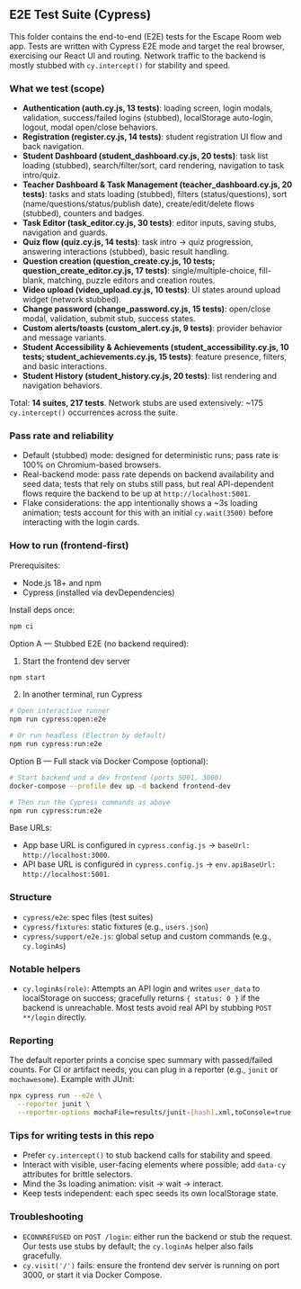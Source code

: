 ## E2E Test Suite (Cypress)

This folder contains the end-to-end (E2E) tests for the Escape Room web app. Tests are written with Cypress E2E mode and target the real browser, exercising our React UI and routing. Network traffic to the backend is mostly stubbed with `cy.intercept()` for stability and speed.

### What we test (scope)

- **Authentication (auth.cy.js, 13 tests)**: loading screen, login modals, validation, success/failed logins (stubbed), localStorage auto-login, logout, modal open/close behaviors.
- **Registration (register.cy.js, 14 tests)**: student registration UI flow and back navigation.
- **Student Dashboard (student_dashboard.cy.js, 20 tests)**: task list loading (stubbed), search/filter/sort, card rendering, navigation to task intro/quiz.
- **Teacher Dashboard & Task Management (teacher_dashboard.cy.js, 20 tests)**: tasks and stats loading (stubbed), filters (status/questions), sort (name/questions/status/publish date), create/edit/delete flows (stubbed), counters and badges.
- **Task Editor (task_editor.cy.js, 30 tests)**: editor inputs, saving stubs, navigation and guards.
- **Quiz flow (quiz.cy.js, 14 tests)**: task intro → quiz progression, answering interactions (stubbed), basic result handling.
- **Question creation (question_create.cy.js, 10 tests; question_create_editor.cy.js, 17 tests)**: single/multiple-choice, fill-blank, matching, puzzle editors and creation routes.
- **Video upload (video_upload.cy.js, 10 tests)**: UI states around upload widget (network stubbed).
- **Change password (change_password.cy.js, 15 tests)**: open/close modal, validation, submit stub, success states.
- **Custom alerts/toasts (custom_alert.cy.js, 9 tests)**: provider behavior and message variants.
- **Student Accessibility & Achievements (student_accessibility.cy.js, 10 tests; student_achievements.cy.js, 15 tests)**: feature presence, filters, and basic interactions.
- **Student History (student_history.cy.js, 20 tests)**: list rendering and navigation behaviors.

Total: **14 suites, 217 tests**. Network stubs are used extensively: ~175 `cy.intercept()` occurrences across the suite.

### Pass rate and reliability

- Default (stubbed) mode: designed for deterministic runs; pass rate is 100% on Chromium-based browsers.
- Real-backend mode: pass rate depends on backend availability and seed data; tests that rely on stubs still pass, but real API-dependent flows require the backend to be up at `http://localhost:5001`.
- Flake considerations: the app intentionally shows a ~3s loading animation; tests account for this with an initial `cy.wait(3500)` before interacting with the login cards.

### How to run (frontend-first)

Prerequisites:

- Node.js 18+ and npm
- Cypress (installed via devDependencies)

Install deps once:

```bash
npm ci
```

Option A — Stubbed E2E (no backend required):

1. Start the frontend dev server

```bash
npm start
```

2. In another terminal, run Cypress

```bash
# Open interactive runner
npm run cypress:open:e2e

# Or run headless (Electron by default)
npm run cypress:run:e2e
```

Option B — Full stack via Docker Compose (optional):

```bash
# Start backend and a dev frontend (ports 5001, 3000)
docker-compose --profile dev up -d backend frontend-dev

# Then run the Cypress commands as above
npm run cypress:run:e2e
```

Base URLs:

- App base URL is configured in `cypress.config.js` → `baseUrl: http://localhost:3000`.
- API base URL is configured in `cypress.config.js` → `env.apiBaseUrl: http://localhost:5001`.

### Structure

- `cypress/e2e`: spec files (test suites)
- `cypress/fixtures`: static fixtures (e.g., `users.json`)
- `cypress/support/e2e.js`: global setup and custom commands (e.g., `cy.loginAs`)

### Notable helpers

- `cy.loginAs(role)`: Attempts an API login and writes `user_data` to localStorage on success; gracefully returns `{ status: 0 }` if the backend is unreachable. Most tests avoid real API by stubbing `POST **/login` directly.

### Reporting

The default reporter prints a concise spec summary with passed/failed counts. For CI or artifact needs, you can plug in a reporter (e.g., `junit` or `mochawesome`). Example with JUnit:

```bash
npx cypress run --e2e \
  --reporter junit \
  --reporter-options mochaFile=results/junit-[hash].xml,toConsole=true
```

### Tips for writing tests in this repo

- Prefer `cy.intercept()` to stub backend calls for stability and speed.
- Interact with visible, user-facing elements where possible; add `data-cy` attributes for brittle selectors.
- Mind the 3s loading animation: visit → wait → interact.
- Keep tests independent: each spec seeds its own localStorage state.

### Troubleshooting

- `ECONNREFUSED` on `POST /login`: either run the backend or stub the request. Our tests use stubs by default; the `cy.loginAs` helper also fails gracefully.
- `cy.visit('/')` fails: ensure the frontend dev server is running on port 3000, or start it via Docker Compose.

